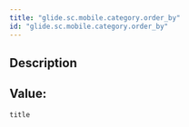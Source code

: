```yaml
---
title: "glide.sc.mobile.category.order_by"
id: "glide.sc.mobile.category.order_by"
---
```

## Description



## Value: 
```
title
```